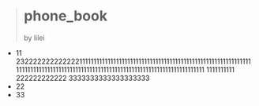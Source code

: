 >phone_book
>==========
>by lilei

* 11              23222222222222211111111111111111111111111111111111111111111111111111111111111111111111111111111111111111111111111111111111111111111111111111111       1111111111
  222222222222
    3333333333333333333
* 22      
* 33

